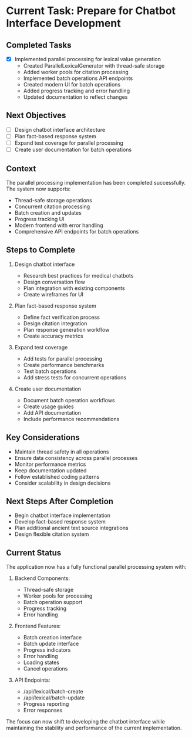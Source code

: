# Current Task: Prepare for Chatbot Interface Development

## Completed Tasks
- [x] Implemented parallel processing for lexical value generation
  - Created ParallelLexicalGenerator with thread-safe storage
  - Added worker pools for citation processing
  - Implemented batch operations API endpoints
  - Created modern UI for batch operations
  - Added progress tracking and error handling
  - Updated documentation to reflect changes

## Next Objectives
- [ ] Design chatbot interface architecture
- [ ] Plan fact-based response system
- [ ] Expand test coverage for parallel processing
- [ ] Create user documentation for batch operations

## Context
The parallel processing implementation has been completed successfully. The system now supports:
- Thread-safe storage operations
- Concurrent citation processing
- Batch creation and updates
- Progress tracking UI
- Modern frontend with error handling
- Comprehensive API endpoints for batch operations

## Steps to Complete
1. Design chatbot interface
   - Research best practices for medical chatbots
   - Design conversation flow
   - Plan integration with existing components
   - Create wireframes for UI

2. Plan fact-based response system
   - Define fact verification process
   - Design citation integration
   - Plan response generation workflow
   - Create accuracy metrics

3. Expand test coverage
   - Add tests for parallel processing
   - Create performance benchmarks
   - Test batch operations
   - Add stress tests for concurrent operations

4. Create user documentation
   - Document batch operation workflows
   - Create usage guides
   - Add API documentation
   - Include performance recommendations

## Key Considerations
- Maintain thread safety in all operations
- Ensure data consistency across parallel processes
- Monitor performance metrics
- Keep documentation updated
- Follow established coding patterns
- Consider scalability in design decisions

## Next Steps After Completion
- Begin chatbot interface implementation
- Develop fact-based response system
- Plan additional ancient text source integrations
- Design flexible citation system

## Current Status
The application now has a fully functional parallel processing system with:
1. Backend Components:
   - Thread-safe storage
   - Worker pools for processing
   - Batch operation support
   - Progress tracking
   - Error handling

2. Frontend Features:
   - Batch creation interface
   - Batch update interface
   - Progress indicators
   - Error handling
   - Loading states
   - Cancel operations

3. API Endpoints:
   - /api/lexical/batch-create
   - /api/lexical/batch-update
   - Progress reporting
   - Error responses

The focus can now shift to developing the chatbot interface while maintaining the stability and performance of the current implementation.
